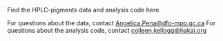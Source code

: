 Find the HPLC-pigments data and analysis code here.

For questions about the data, contact Angelica.Pena@dfo-mpo.gc.ca
For questions about the analysis code, contact colleen.kellogg@hakai.org
